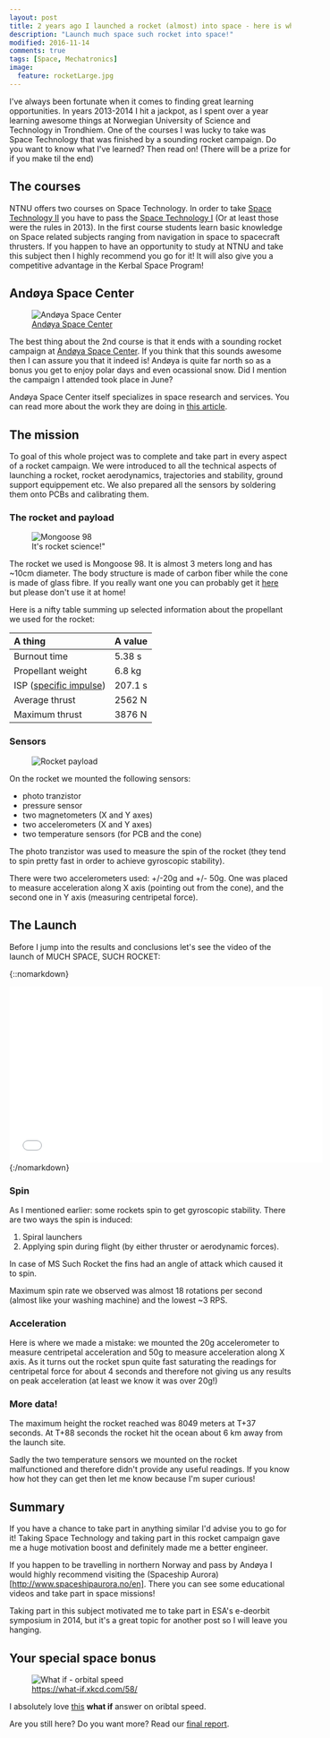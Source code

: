```yaml
---
layout: post
title: 2 years ago I launched a rocket (almost) into space - here is what I learned!
description: "Launch much space such rocket into space!"
modified: 2016-11-14
comments: true
tags: [Space, Mechatronics]
image:
  feature: rocketLarge.jpg
---
```

I've always been fortunate when it comes to finding great learning opportunities. In years 2013-2014 I hit a jackpot, as I spent over a year learning awesome things at Norwegian University of Science and Technology in Trondhiem. One of the courses I was lucky to take was Space Technology that was finished by a sounding rocket campaign. Do you want to know what I've learned? Then read on! (There will be a prize for if you make til the end)
<!-- more -->

## The courses
NTNU offers two courses on Space Technology. In order to take [Space Technology II](https://www.ntnu.edu/studies/courses/TTT4235) you have to pass the [Space Technology I](https://www.ntnu.edu/studies/courses/TTT4234) (Or at least those were the rules in 2013). In the first course students learn basic knowledge on Space related subjects ranging from navigation in space to spacecraft thrusters. If you happen to have an opportunity to study at NTNU and take this subject then I highly recommend you go for it! It will also give you a competitive advantage in the Kerbal Space Program!

## Andøya Space Center
<figure class="center">
  <img src="{{site.url}}/images/AndoyaSpaceCenter.jpg" alt="Andøya Space Center">
	<figcaption><a href="https://andoyaspace.no/" title="Andøya Space Center">Andøya Space Center</a></figcaption>
</figure>

The best thing about the 2nd course is that it ends with a sounding rocket campaign at [Andøya Space Center](https://andoyaspace.no/). If you think that this sounds awesome then I can assure you that it indeed is! Andøya is quite far north so as a bonus you get to enjoy polar days and even ocassional snow. Did I mention the campaign I attended took place in June?

Andøya Space Center itself specializes in space research and services. You can read more about the work they are doing in [this article](http://www.space.com/34217-andoya-space-center.html).

## The mission
To goal of this whole project was to complete and take part in every aspect of a rocket campaign. We were introduced to all the technical aspects of launching a rocket, rocket aerodynamics, trajectories and stability, ground support equippement etc. We also prepared all the sensors by soldering them onto PCBs and calibrating them.

### The rocket and payload

<figure class="center">
  <img src="{{site.url}}/images/Mongoose-front.jpg" alt="Mongoose 98">
	<figcaption>It's rocket science!"</figcaption>
</figure>

The rocket we used is Mongoose 98. It is almost 3 meters long and has ~10cm diameter. The body structure is made of carbon fiber while the cone is made of glass fibre. If you really want one you can probably get it [here](https://www.madcowrocketry.com/4-98mm-carbon-fiber-mongoose/) but please don't use it at home!

Here is a nifty table summing up selected information about the propellant we used for the rocket:

|A thing        |  A value      |
|:---------|:---------|
|Burnout time | 5.38 s |
|Propellant weight | 6.8 kg |
|ISP ([specific impulse](https://en.wikipedia.org/wiki/Specific_impulse)) | 207.1 s|
|Average thrust | 2562 N |
|Maximum thrust | 3876 N |

### Sensors

<figure class="center">
  <img src="{{site.url}}/images/payload.jpg" alt="Rocket payload">
</figure>

On the rocket we mounted the following sensors:

* photo tranzistor
* pressure sensor
* two magnetometers (X and Y axes)
* two accelerometers (X and Y axes)
* two temperature sensors (for PCB and the cone)

The photo tranzistor was used to measure the spin of the rocket (they tend to spin pretty fast in order to achieve gyroscopic stability).

There were two accelerometers used: +/-20g and +/- 50g. One was placed to measure acceleration along X axis (pointing out from the cone), and the second one in Y axis (measuring centripetal force).

## The Launch
Before I jump into the results and conclusions let's see the video of the launch of MUCH SPACE, SUCH ROCKET:

{::nomarkdown}
<iframe width="560" height="315" src="//www.youtube.com/embed/TjDQck4abl8" frameborder="0" allowfullscreen></iframe>
{:/nomarkdown}

### Spin
As I mentioned earlier: some rockets spin to get gyroscopic stability. There are two ways the spin is induced:

1. Spiral launchers
2. Applying spin during flight (by either thruster or aerodynamic forces).

In case of MS Such Rocket the fins had an angle of attack which caused it to spin.

Maximum spin rate we observed was almost 18 rotations per second (almost like your washing machine) and the lowest ~3 RPS.  

### Acceleration
Here is where we made a mistake: we mounted the 20g accelerometer to measure centripetal acceleration and 50g to measure acceleration along X axis. As it turns out the rocket spun quite fast saturating the readings for centripetal force for about 4 seconds and therefore not giving us any results on peak acceleration (at least we know it was over 20g!)

### More data!
The maximum height the rocket reached was 8049 meters at T+37 seconds. At T+88 seconds the rocket hit the ocean about 6 km away from the launch site.

Sadly the two temperature sensors we mounted on the rocket malfunctioned and therefore didn't provide any useful readings. If you know how hot they can get then let me know because I'm super curious!

## Summary
If you have a chance to take part in anything similar I'd advise you to go for it! Taking Space Technology and taking part in this rocket campaign gave me a huge motivation boost and definitely made me a better engineer.

If you happen to be travelling in northern Norway and pass by Andøya I would highly recommend visiting the (Spaceship Aurora)[http://www.spaceshipaurora.no/en]. There you can see some educational videos and take part in space missions!

Taking part in this subject motivated me to take part in ESA's e-deorbit symposium in 2014, but it's a great topic for another post so I will leave you hanging.

## Your special space bonus

<figure class="center">
  <img src="{{site.url}}/images/orbit_x15.png" alt="What if - orbital speed">
	<figcaption><a href="https://what-if.xkcd.com/58/">https://what-if.xkcd.com/58/</a></figcaption>
</figure>

I absolutely love [this](http://what-if.xkcd.com/58/) **what if** answer on oribtal speed.

Are you still here? Do you want more? Read our [final report](http://folk.uib.no/kre011/pub/2014%20Report%20of%20the%20student%20rocket%20campaign%20at%20And%F8ya.pdf).
